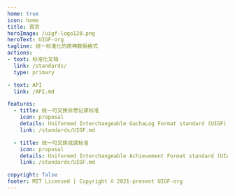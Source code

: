 ```yaml
---
home: true
icon: home
title: 首页
heroImage: /uigf-logo128.png
heroText: UIGF-org
tagline: 统一标准化的原神数据格式
actions:
- text: 标准化文档
  link: /standards/
  type: primary

- text: API
  link: /API.md

features:
  - title: 统一可交换祈愿记录标准
    icon: proposal
    details: Uniformed Interchangeable GachaLog Format standard (UIGF)
    link: /standards/UIGF.md

  - title: 统一可交换成就标准
    icon: proposal
    details: Uniformed Interchangeable Achievement Format standard (UIAF)
    link: /standards/UIGF.md

copyright: false
footer: MIT Licensed | Copyright © 2021-present UIGF-org
---
```


